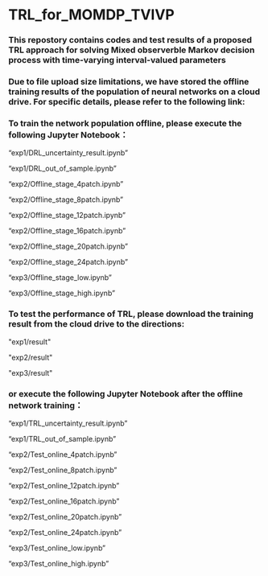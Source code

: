 # TRL_for_MOMDP_TVIVP
### This repostory contains codes and test results of a proposed TRL approach for solving Mixed observerble Markov decision process with time-varying interval-valued parameters 

### Due to file upload size limitations, we have stored the offline training results of the population of neural networks on a cloud drive. For specific details, please refer to the following link:



### To train the network population offline, please execute the following Jupyter Notebook：

“exp1/DRL_uncertainty_result.ipynb”

“exp1/DRL_out_of_sample.ipynb”

“exp2/Offline_stage_4patch.ipynb”	

“exp2/Offline_stage_8patch.ipynb”

“exp2/Offline_stage_12patch.ipynb”

“exp2/Offline_stage_16patch.ipynb”

“exp2/Offline_stage_20patch.ipynb”

“exp2/Offline_stage_24patch.ipynb”

“exp3/Offline_stage_low.ipynb”

“exp3/Offline_stage_high.ipynb”



### To test the performance of TRL, please download the training result from the cloud drive to the directions: 

"exp1/result" 

"exp2/result" 

"exp3/result" 

### or execute the following Jupyter Notebook after the offline network training：

“exp1/TRL_uncertainty_result.ipynb”

“exp1/TRL_out_of_sample.ipynb”

“exp2/Test_online_4patch.ipynb”

“exp2/Test_online_8patch.ipynb”

“exp2/Test_online_12patch.ipynb”

“exp2/Test_online_16patch.ipynb”

“exp2/Test_online_20patch.ipynb”

“exp2/Test_online_24patch.ipynb”

“exp3/Test_online_low.ipynb”

“exp3/Test_online_high.ipynb”
